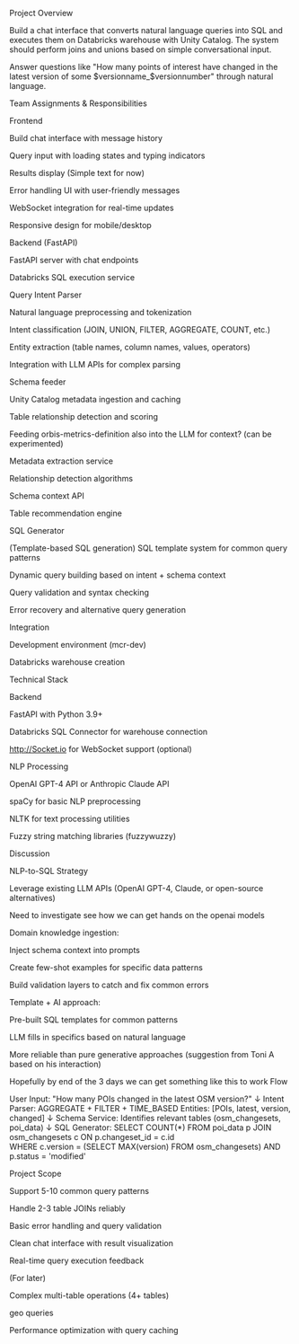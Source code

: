 Project Overview

Build a chat interface that converts natural language queries into SQL and executes them on Databricks warehouse with Unity Catalog. The system should perform joins and unions based on simple conversational input.

Answer questions like "How many points of interest have changed in the latest version of some $versionname_$versionnumber" through natural language.


Team Assignments & Responsibilities

Frontend

Build chat interface with message history

Query input with loading states and typing indicators

Results display (Simple text for now)

Error handling UI with user-friendly messages

WebSocket integration for real-time updates

Responsive design for mobile/desktop

Backend (FastAPI)

FastAPI server with chat endpoints

Databricks SQL execution service

Query Intent Parser

Natural language preprocessing and tokenization

Intent classification (JOIN, UNION, FILTER, AGGREGATE, COUNT, etc.)

Entity extraction (table names, column names, values, operators)

Integration with LLM APIs for complex parsing

Schema feeder

Unity Catalog metadata ingestion and caching

Table relationship detection and scoring

Feeding orbis-metrics-definition also into the LLM for context? (can be experimented)

Metadata extraction service

Relationship detection algorithms

Schema context API

Table recommendation engine

SQL Generator

(Template-based SQL generation) SQL template system for common query patterns

Dynamic query building based on intent + schema context

Query validation and syntax checking

Error recovery and alternative query generation

Integration

Development environment (mcr-dev)

Databricks warehouse creation

Technical Stack

Backend

FastAPI with Python 3.9+

Databricks SQL Connector for warehouse connection

http://Socket.io  for WebSocket support (optional)

NLP Processing

OpenAI GPT-4 API or Anthropic Claude API

spaCy for basic NLP preprocessing

NLTK for text processing utilities

Fuzzy string matching libraries (fuzzywuzzy)

Discussion

NLP-to-SQL Strategy

Leverage existing LLM APIs (OpenAI GPT-4, Claude, or open-source alternatives)

Need to investigate see how we can get hands on the openai models

Domain knowledge ingestion:

Inject schema context into prompts

Create few-shot examples for specific data patterns

Build validation layers to catch and fix common errors

Template + AI approach:

Pre-built SQL templates for common patterns

LLM fills in specifics based on natural language

More reliable than pure generative approaches (suggestion from Toni A based on his interaction)

Hopefully by end of the 3 days we can get something like this to work Flow

User Input: "How many POIs changed in the latest OSM version?"
         ↓
Intent Parser: AGGREGATE + FILTER + TIME_BASED
Entities: [POIs, latest, version, changed]
         ↓
Schema Service: Identifies relevant tables (osm_changesets, poi_data)
         ↓
SQL Generator: 
SELECT COUNT(*) FROM poi_data p
JOIN osm_changesets c ON p.changeset_id = c.id  
WHERE c.version = (SELECT MAX(version) FROM osm_changesets)
AND p.status = 'modified'


Project Scope

Support 5-10 common query patterns

Handle 2-3 table JOINs reliably

Basic error handling and query validation

Clean chat interface with result visualization

Real-time query execution feedback

(For later)

Complex multi-table operations (4+ tables)

geo queries

Performance optimization with query caching